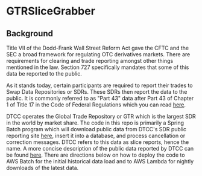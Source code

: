 # GTRSliceGrabber

## Background

Title VII of the Dodd-Frank Wall Street Reform Act gave the CFTC and the SEC a broad framework for regulating OTC derivatives markets. There are requirements for clearing and trade reporting amongst other things mentioned in the law. Section 727 specifically mandates that some of this data be reported to the public. 

As it stands today, certain participants are required to report their trades to Swap Data Repositories or SDRs. These SDRs then report the data to the public. It is commonly referred to as "Part 43" data after Part 43 of Chapter 1 of Title 17 in the Code of Federal Regulations which you can read [here](https://www.law.cornell.edu/cfr/text/17/part-43).

DTCC operates the Global Trade Repository or GTR which is the largest SDR in the world by market share. The code in this repo is primarily a Spring Batch program which will download public data from DTCC's SDR public reporting site [here](https://rtdata.dtcc.com/gtr/), insert it into a database, and process cancellation or correction messages. DTCC refers to this data as slice reports, hence the name. A more concise description of the public data reported by DTCC can be found [here](https://www.sec.gov/rules/other/2017/ddr/dtcc-data-repository-form-sdr-ex-gg-7-amend.pdf). There are directions below on how to deploy the code to AWS Batch for the initial historical data load and to AWS Lambda for nightly downloads of the latest data.
